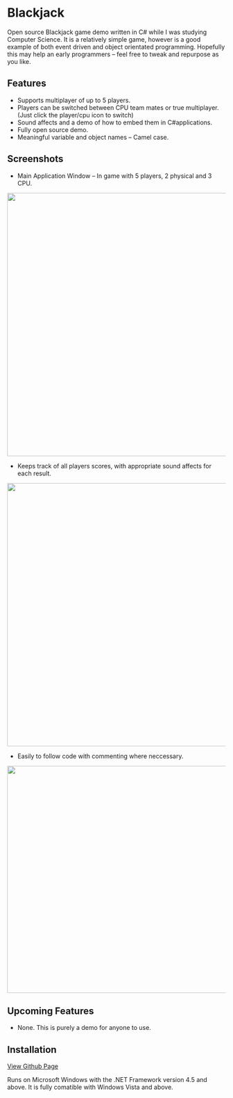 
   <div class="entry-content">
      <h1>Blackjack</h1>
Open source Blackjack game demo written in C# while I was studying Computer Science. It is a relatively simple game, however is a good example of both event driven and object orientated programming. Hopefully this may help an early programmers – feel free to tweak and repurpose as you like.
<h2>Features</h2>
<!-- /wp:heading -->

<!-- wp:list -->
<ul>
 	<li>Supports multiplayer of up to 5 players.</li>
 	<li>Players can be switched between CPU team mates or true multiplayer. (Just click the player/cpu icon to switch)</li>
 	<li>Sound affects and a demo of how to embed them in C#applications.</li>
 	<li>Fully open source demo.</li>
 	<li>Meaningful variable and object names – Camel case.</li>
</ul>
<!-- /wp:paragraph -->

<!-- wp:heading --><!-- /wp:heading -->

<!-- wp:heading -->
<h2>Screenshots</h2>
<ul>
 	<li>Main Application Window – In game with 5 players, 2 physical and 3 CPU.</li>
</ul>
<img class="alignnone wp-image-242 size-full" src="https://mrtech.live/wp-content/uploads/2021/12/black.jpg" alt="" width="1025" height="606" srcset="https://mrtech.live/wp-content/uploads/2021/12/black.jpg 1025w, https://mrtech.live/wp-content/uploads/2021/12/black-300x177.jpg 300w, https://mrtech.live/wp-content/uploads/2021/12/black-768x454.jpg 768w" sizes="(max-width: 1025px) 100vw, 1025px">
<ul>
 	<li>Keeps track of all players scores, with appropriate sound affects for each result.</li>
</ul>
<img loading="lazy" class="alignnone wp-image-244 size-full" src="https://mrtech.live/wp-content/uploads/2021/12/Capture-1.jpg" alt="" width="1025" height="606" srcset="https://mrtech.live/wp-content/uploads/2021/12/Capture-1.jpg 1025w, https://mrtech.live/wp-content/uploads/2021/12/Capture-1-300x177.jpg 300w, https://mrtech.live/wp-content/uploads/2021/12/Capture-1-768x454.jpg 768w" sizes="(max-width: 1025px) 100vw, 1025px">
<ul>
 	<li>Easily to follow code with commenting where neccessary.</li>
</ul>
<img loading="lazy" class="alignnone wp-image-245 size-full" src="https://mrtech.live/wp-content/uploads/2021/12/Capture-2.jpg" alt="" width="862" height="523" srcset="https://mrtech.live/wp-content/uploads/2021/12/Capture-2.jpg 862w, https://mrtech.live/wp-content/uploads/2021/12/Capture-2-300x182.jpg 300w, https://mrtech.live/wp-content/uploads/2021/12/Capture-2-768x466.jpg 768w" sizes="(max-width: 862px) 100vw, 862px">
<h2>Upcoming Features</h2>
<ul>
 	<li>None. This is purely a demo for anyone to use.</li>
</ul>
<!-- /wp:list -->

<!-- wp:heading -->
<h2>Installation</h2>
<a href="https://github.com/matt1235r/Blackjack">View Github Page</a>

<!-- wp:paragraph -->

Runs on Microsoft Windows with the .NET Framework version 4.5 and above. It is fully comatible with Windows Vista and above.

<!-- /wp:paragraph -->

<!-- wp:paragraph --><!-- /wp:paragraph -->   </div>
